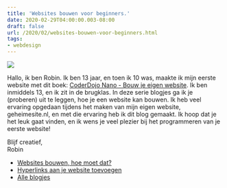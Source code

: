 ```yaml
---
title: 'Websites bouwen voor beginners.'
date: 2020-02-29T04:00:00.003-08:00
draft: false
url: /2020/02/websites-bouwen-voor-beginners.html
tags: 
- webdesign
---
```


[![](https://1.bp.blogspot.com/-5ExypmpUzWI/XlpS0J3RJaI/AAAAAAAAGaM/AZfC9xrBZHMZlcG193-nTNTkB8EzpvXFACLcBGAsYHQ/s200/code-logo-png-1.png)](https://1.bp.blogspot.com/-5ExypmpUzWI/XlpS0J3RJaI/AAAAAAAAGaM/AZfC9xrBZHMZlcG193-nTNTkB8EzpvXFACLcBGAsYHQ/s1600/code-logo-png-1.png)

Hallo, ik ben Robin. Ik ben 13 jaar, en toen ik 10 was, maakte ik mijn eerste website met dit boek: [CoderDojo Nano - Bouw je eigen website](http://www.nano-tips.com/). Ik ben inmiddels 13, en ik zit in de brugklas. In deze serie blogjes ga ik je (proberen) uit te leggen, hoe je een website kan bouwen. Ik heb veel ervaring opgedaan tijdens het maken van mijn eigen website, geheimesite.nl, en met die ervaring heb ik dit blog gemaakt. Ik hoop dat je het leuk gaat vinden, en ik wens je veel plezier bij het programmeren van je eerste website!  
  
Blijf creatief,  
Robin  

*   [Websites bouwen, hoe moet dat?](https://blog.geheimesite.nl/2020/02/websites-bouwen-hoe-moet-dat.html)
*   [Hyperlinks aan je website toevoegen](https://blog.geheimesite.nl/2020/02/hyperlinks-aan-je-website-toevoegen.html)
*   [Alle blogjes](https://blog.geheimesite.nl/search/label/website-maken)
